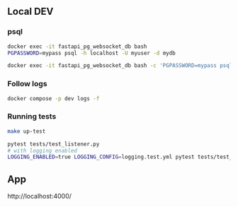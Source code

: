 ## Local DEV

### psql

```bash
docker exec -it fastapi_pg_websocket_db bash
PGPASSWORD=mypass psql -h localhost -U myuser -d mydb

docker exec -it fastapi_pg_websocket_db bash -c 'PGPASSWORD=mypass psql -h localhost -U myuser -d mydb'
```

### Follow logs

```bash
docker compose -p dev logs -f
```

### Running tests

```bash
make up-test
```

```bash
pytest tests/test_listener.py
# with logging enabled
LOGGING_ENABLED=true LOGGING_CONFIG=logging.test.yml pytest tests/test_listener.py
```

## App

http://localhost:4000/
